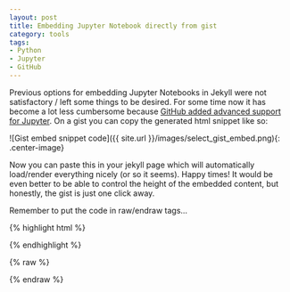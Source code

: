 ```yaml
---
layout: post
title: Embedding Jupyter Notebook directly from gist
category: tools
tags:
- Python
- Jupyter
- GitHub
---
```


Previous options for embedding Jupyter Notebooks in Jekyll were not satisfactory / left some things to be desired. For some time now it has become a lot less cumbersome because [GitHub added advanced support for Jupyter](https://www.programmableweb.com/news/github-launches-advanced-support-jupyter-formerly-ipython/2015/05/07). On a gist you can copy the generated html snippet like so:

![Gist embed snippet code]({{ site.url }}/images/select_gist_embed.png){: .center-image}

Now you can  paste this in your jekyll page which will automatically load/render everything nicely (or so it seems). Happy times! It would be even better to be able to control the height of the embedded content, but honestly, the gist is just one click away.

<!-- more -->

Remember to put the code in raw/endraw tags...

{% highlight html %}
<script src="https://gist.github.com/mvdwoord/5a5ea699a48439a4f26f.js"></script>
{% endhighlight %}

{% raw %}
<script src="https://gist.github.com/mvdwoord/5a5ea699a48439a4f26f.js"></script>
{% endraw %}